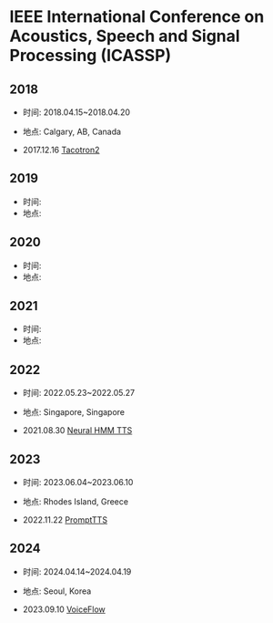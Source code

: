 # IEEE International Conference on Acoustics, Speech and Signal Processing (ICASSP)

## 2018

- 时间: 2018.04.15~2018.04.20
- 地点: Calgary, AB, Canada

- 2017.12.16 [Tacotron2](../Models/TTS2_Acoustic/2017.12.16_Tacotron2.md)

## 2019

- 时间: 
- 地点: 

## 2020

- 时间: 
- 地点: 

## 2021

- 时间: 
- 地点: 

## 2022

- 时间: 2022.05.23~2022.05.27
- 地点: Singapore, Singapore

- 2021.08.30 [Neural HMM TTS](../Models/TTS2_Acoustic/2021.08.30_Neural_HMM_TTS.md)

## 2023

- 时间: 2023.06.04~2023.06.10
- 地点: Rhodes Island, Greece

- 2022.11.22 [PromptTTS](../Models/Prompt/2022.11.22_PromptTTS.md)

## 2024

- 时间: 2024.04.14~2024.04.19
- 地点: Seoul, Korea

- 2023.09.10 [VoiceFlow](../Models/_tmp/2023.09.10_VoiceFlow.md)